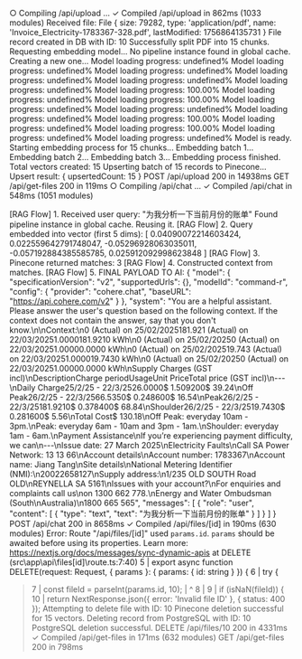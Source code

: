  ○ Compiling /api/upload ...
 ✓ Compiled /api/upload in 862ms (1033 modules)
Received file: File {
  size: 79282,
  type: 'application/pdf',
  name: 'Invoice_Electricity-1783367-328.pdf',
  lastModified: 1756864135731
}
File record created in DB with ID: 10
Successfully split PDF into 15 chunks.
Requesting embedding model...
No pipeline instance found in global cache. Creating a new one...
Model loading progress: undefined%
Model loading progress: undefined%
Model loading progress: undefined%
Model loading progress: undefined%
Model loading progress: undefined%
Model loading progress: undefined%
Model loading progress: 100.00%
Model loading progress: undefined%
Model loading progress: 100.00%
Model loading progress: undefined%
Model loading progress: undefined%
Model loading progress: undefined%
Model loading progress: 100.00%
Model loading progress: undefined%
Model loading progress: 100.00%
Model loading progress: undefined%
Model loading progress: undefined%
Model is ready. Starting embedding process for 15 chunks...
Embedding batch 1...
Embedding batch 2...
Embedding batch 3...
Embedding process finished. Total vectors created: 15
Upserting batch of 15 records to Pinecone...
Upsert result: { upsertedCount: 15 }
 POST /api/upload 200 in 14938ms
 GET /api/get-files 200 in 119ms
 ○ Compiling /api/chat ...
 ✓ Compiled /api/chat in 548ms (1051 modules)

[RAG Flow] 1. Received user query: "为我分析一下当前月份的账单"
Found pipeline instance in global cache. Reusing it.
[RAG Flow] 2. Query embedded into vector (first 5 dims): [
  0.04090072214603424,
  0.022559642791748047,
  -0.05296928063035011,
  -0.057192884385585785,
  0.025912092998623848
]
[RAG Flow] 3. Pinecone returned matches: 3
[RAG Flow] 4. Constructed context from matches.
[RAG Flow] 5. FINAL PAYLOAD TO AI: {
  "model": {
    "specificationVersion": "v2",
    "supportedUrls": {},
    "modelId": "command-r",
    "config": {
      "provider": "cohere.chat",
      "baseURL": "https://api.cohere.com/v2"
    }
  },
  "system": "You are a helpful assistant. Please answer the user's question based on the following context. If the context does not contain the answer, say that you don't know.\n\nContext:\n0 (Actual) on 25/02/2025181.921 (Actual) on 22/03/20251.0000181.9210 kWh\n0 (Actual) on 25/02/20250 (Actual) on 22/03/20251.00000.0000 kWh\n0 (Actual) on 25/02/202519.743 (Actual) on 22/03/20251.000019.7430 kWh\n0 (Actual) on 25/02/20250 (Actual) on 22/03/20251.00000.0000 kWh\nSupply Charges (GST incl)\nDescriptionCharge periodUsageUnit PriceTotal price (GST incl)\n---\nDaily Charge25/2/25 - 22/3/2526.0000$ 1.509200$ 39.24\nOff Peak26/2/25 - 22/3/2566.5350$ 0.248600$ 16.54\nPeak26/2/25 - 22/3/25181.9210$ 0.378400$ 68.84\nShoulder26/2/25 - 22/3/2519.7430$ 0.281600$ 5.56\nTotal Cost$ 130.18\nOff Peak: everyday 10am - 3pm.\nPeak: everyday 6am - 10am and 3pm - 1am.\nShoulder: everyday 1am - 6am.\nPayment Assistance\nIf you’re experiencing payment difficulty, we can\n---\nIssue date: 27 March 2025\nElectricity Faults\nCall SA Power Network: 13 13 66\nAccount details\nAccount number: 1783367\nAccount name: Jiang Tang\nSite details\nNational Metering Identifier (NMI):\n20022658127\nSupply address:\n1/235 OLD SOUTH Road OLD\nREYNELLA SA 5161\nIssues with your account?\nFor enquiries and complaints call us\non 1300 662 778.\nEnergy and Water Ombudsman (South\nAustralia)\n1800 665 565",
  "messages": [
    {
      "role": "user",
      "content": [
        {
          "type": "text",
          "text": "为我分析一下当前月份的账单"
        }
      ]
    }
  ]
}
 POST /api/chat 200 in 8658ms
 ✓ Compiled /api/files/[id] in 190ms (630 modules)
Error: Route "/api/files/[id]" used `params.id`. `params` should be awaited before using its properties. Learn more: https://nextjs.org/docs/messages/sync-dynamic-apis
    at DELETE (src\app\api\files\[id]\route.ts:7:40)
   5 | export async function DELETE(request: Request, { params }: { params: { id: string } }) {
   6 |     try {
>  7 |         const fileId = parseInt(params.id, 10);
     |                                        ^
   8 |
   9 |         if (isNaN(fileId)) {
  10 |             return NextResponse.json({ error: 'Invalid file ID' }, { status: 400 });
Attempting to delete file with ID: 10
Pinecone deletion successful for 15 vectors.
Deleting record from PostgreSQL with ID: 10
PostgreSQL deletion successful.
 DELETE /api/files/10 200 in 4331ms
 ✓ Compiled /api/get-files in 171ms (632 modules)
 GET /api/get-files 200 in 798ms
